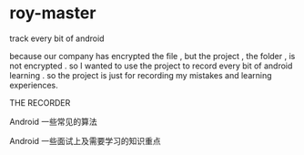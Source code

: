 # roy-master
track every bit of android 

because our company has encrypted the file , but the project , the folder , is not encrypted . so I wanted to use the project to record every
bit of android learning . so the project is just for recording my mistakes and learning experiences.


THE RECORDER

Android 一些常见的算法
<!-- https://www.jianshu.com/p/9648e8dd5bdb -->

Android 一些面试上及需要学习的知识重点
<!-- http://www.importnew.com/27326.html#comment-763344 -->
